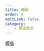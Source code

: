 ```yaml
---
title: 模版
order: 4
editLink: false
category:
    - 算法知识
---
```


[模版](https://github.com/badb0ttle/iomanip)
